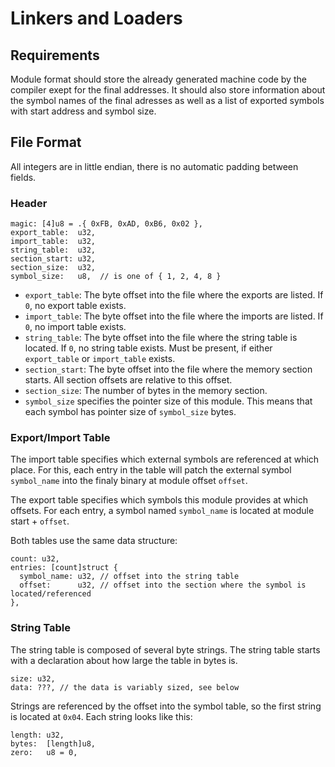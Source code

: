 # Linkers and Loaders

## Requirements

Module format should store the already generated machine code by the compiler exept for the final addresses. It should also store information about the symbol names of the final adresses as well as a list of exported symbols with start address and symbol size.

## File Format

All integers are in little endian, there is no automatic padding between fields.

### Header

```zig
magic: [4]u8 = .{ 0xFB, 0xAD, 0xB6, 0x02 },
export_table:  u32,
import_table:  u32,
string_table:  u32,
section_start: u32,
section_size:  u32,
symbol_size:   u8,  // is one of { 1, 2, 4, 8 }
```

- `export_table`: The byte offset into the file where the exports are listed. If `0`, no export table exists.
- `import_table`: The byte offset into the file where the imports are listed. If `0`, no import table exists.
- `string_table`: The byte offset into the file where the string table is located. If `0`, no string table exists. Must be present, if either `export_table` or `import_table` exists.
- `section_start`: The byte offset into the file where the memory section starts. All section offsets are relative to this offset.
- `section_size`: The number of bytes in the memory section.
- `symbol_size` specifies the pointer size of this module. This means that each symbol has pointer size of `symbol_size` bytes.

### Export/Import Table

The import table specifies which external symbols are referenced at which place. For this, each entry in the table will patch the external symbol `symbol_name` into the finaly binary at module offset `offset`.

The export table specifies which symbols this module provides at which offsets. For each entry, a symbol named `symbol_name` is located at module start + `offset`.

Both tables use the same data structure:

```zig
count: u32,
entries: [count]struct {
  symbol_name: u32, // offset into the string table
  offset:      u32, // offset into the section where the symbol is located/referenced
},
```

### String Table

The string table is composed of several byte strings. The string table starts with a declaration about how large the table in bytes is.

```zig
size: u32,
data: ???, // the data is variably sized, see below
```

Strings are referenced by the offset into the symbol table, so the first string is located at `0x04`. Each string looks like this:

```zig
length: u32,
bytes:  [length]u8,
zero:   u8 = 0,
```
